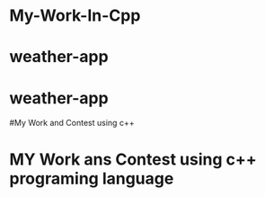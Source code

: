 # My-Work-In-Cpp
# weather-app
# weather-app
#My Work and Contest using c++
# MY Work ans Contest using c++ programing language
